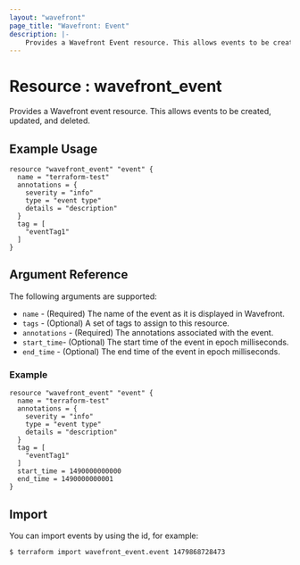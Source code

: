 ```yaml
---
layout: "wavefront"
page_title: "Wavefront: Event"
description: |-
    Provides a Wavefront Event resource. This allows events to be created, updated, and deleted.
---
```


# Resource : wavefront_event

Provides a Wavefront event resource. This allows events to be created, updated, and deleted.

## Example Usage

```hcl
resource "wavefront_event" "event" {
  name = "terraform-test"
  annotations = {
    severity = "info"
    type = "event type"
    details = "description"
  }
  tag = [
    "eventTag1"
  ]
}
```

## Argument Reference

The following arguments are supported:

* `name` - (Required) The name of the event as it is displayed in Wavefront.
* `tags` - (Optional) A set of tags to assign to this resource.
* `annotations` - (Required) The annotations associated with the event.
* `start_time`- (Optional) The start time of the event in epoch milliseconds.
* `end_time` - (Optional) The end time of the event in epoch milliseconds.

### Example
```hcl
resource "wavefront_event" "event" {
  name = "terraform-test"
  annotations = {
    severity = "info"
    type = "event type"
    details = "description"
  }
  tag = [
    "eventTag1"
  ]
  start_time = 1490000000000
  end_time = 1490000000001
}
```

## Import

You can import events by using the id, for example:

```
$ terraform import wavefront_event.event 1479868728473
```